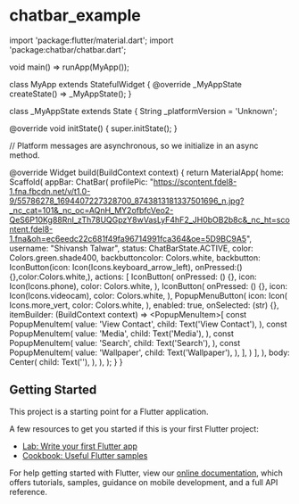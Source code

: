 # chatbar_example

import 'package:flutter/material.dart';
import 'package:chatbar/chatbar.dart';

void main() => runApp(MyApp());

class MyApp extends StatefulWidget {
  @override
  _MyAppState createState() => _MyAppState();
}

class _MyAppState extends State<MyApp> {
  String _platformVersion = 'Unknown';

  @override
  void initState() {
    super.initState();
  }

  // Platform messages are asynchronous, so we initialize in an async method.

  @override
  Widget build(BuildContext context) {
    return MaterialApp(
      home: Scaffold(
        appBar: ChatBar(
          profilePic: "https://scontent.fdel8-1.fna.fbcdn.net/v/t1.0-9/55786278_1694407227328700_8743813181337501696_n.jpg?_nc_cat=101&_nc_oc=AQnH_MY2ofbfcVeo2-QeS6P10Kg88RnI_zTh78UQGpzY8wVasLyF4hF2_JH0bOB2b8c&_nc_ht=scontent.fdel8-1.fna&oh=ec6eedc22c681f49fa96714991fca364&oe=5D9BC9A5",
          username: "Shivansh Talwar",
          status: ChatBarState.ACTIVE,
          color: Colors.green.shade400,
          backbuttoncolor: Colors.white,
          backbutton: IconButton(icon: Icon(Icons.keyboard_arrow_left), onPressed:(){},color:Colors.white,),
          actions: <Widget>[
            IconButton(
              onPressed: () {},
              icon: Icon(Icons.phone),
              color: Colors.white,
            ),
            IconButton(
              onPressed: () {},
              icon: Icon(Icons.videocam),
            color: Colors.white,
            ),
            PopupMenuButton<String>(
              icon: Icon(
                Icons.more_vert,
                color: Colors.white,
              ),
              enabled: true,
              onSelected: (str) {},
              itemBuilder: (BuildContext context) => <PopupMenuItem<String>>[
                const PopupMenuItem<String>(
                  value: 'View Contact',
                  child: Text('View Contact'),
                ),
                const PopupMenuItem<String>(
                  value: 'Media',
                  child: Text('Media'),
                ),
                const PopupMenuItem<String>(
                  value: 'Search',
                  child: Text('Search'),
                ),
                const PopupMenuItem<String>(
                  value: 'Wallpaper',
                  child: Text('Wallpaper'),
                ),
              ],
            )
          ],
        ),
        body: Center(
          child: Text(''),
        ),
      ),
    );
  }
}



## Getting Started

This project is a starting point for a Flutter application.

A few resources to get you started if this is your first Flutter project:

- [Lab: Write your first Flutter app](https://flutter.dev/docs/get-started/codelab)
- [Cookbook: Useful Flutter samples](https://flutter.dev/docs/cookbook)

For help getting started with Flutter, view our
[online documentation](https://flutter.dev/docs), which offers tutorials,
samples, guidance on mobile development, and a full API reference.
